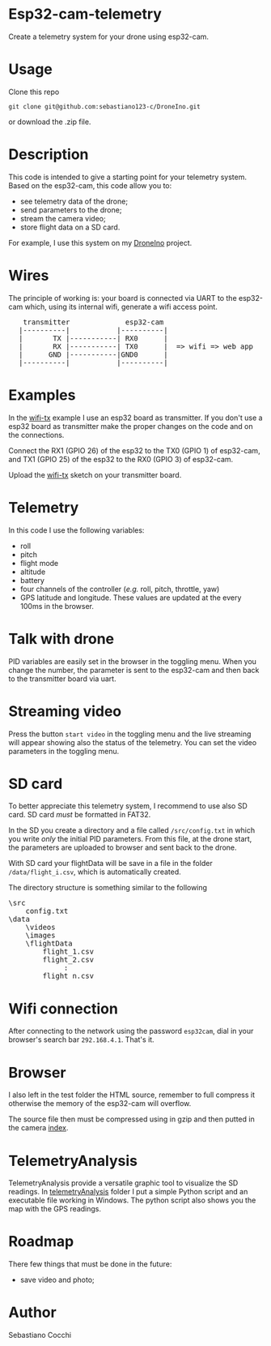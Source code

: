 # Esp32-cam-telemetry
Create a telemetry system for your drone using esp32-cam.

# Usage
Clone this repo
<pre><code>git clone git@github.com:sebastiano123-c/DroneIno.git
</code></pre>
or download the .zip file.

# Description
<!-- Try to build your own telemetry system starting from the code in this repository. -->
This code is intended to give a starting point for your telemetry system.
Based on the esp32-cam, this code allow you to:
- see telemetry data of the drone;
- send parameters to the drone;
- stream the camera video;
- store flight data on a SD card.

For example, I use this system on my [DroneIno](https://github.com/sebastiano123-c/DroneIno) project.

# Wires
The principle of working is: your board is connected via UART to the esp32-cam which, using its internal wifi, generate a wifi access point.

<pre align=center>
 transmitter             esp32-cam                     
|----------|           |----------|                    
|       TX |-----------| RX0      |                    
|       RX |-----------| TX0      |  => wifi => web app
|      GND |-----------|GND0      |                    
|----------|           |----------|                    
</pre>

# Examples
In the [wifi-tx](https://github.com/sebastiano123-c/Esp32-cam-telemetry/test/wifi-tx/wifi-tx.ino) example I use an esp32 board as transmitter.
If you don't use a esp32 board as transmitter make the proper changes on the code and on the connections.

Connect the RX1 (GPIO 26) of the esp32 to the TX0 (GPIO 1) of esp32-cam, and TX1 (GPIO 25) of the esp32 to the RX0 (GPIO 3) of esp32-cam.

Upload the [wifi-tx](https://github.com/sebastiano123-c/Esp32-cam-telemetry/test/wifi-tx/wifi-tx.ino) sketch on your transmitter board.

# Telemetry
In this code I use the following variables: 
- roll
- pitch
- flight mode
- altitude
- battery
- four channels of the controller (_e.g._ roll, pitch, throttle, yaw)
- GPS latitude and longitude.
These values are updated at the every 100ms in the browser.

# Talk with drone
PID variables are easily set in the browser in the toggling menu.
When you change the number, the parameter is sent to the esp32-cam and then back to the transmitter board via uart. 

# Streaming video
Press the button `start video` in the toggling menu and the live streaming will appear showing also the status of the telemetry.
You can set the video parameters in the toggling menu. 

# SD card
To better appreciate this telemetry system, I recommend to use also SD card.
SD card _must_ be formatted in FAT32.

In the SD you create a directory and a file called `/src/config.txt` in which you write _only_ the initial PID parameters.
From this file, at the drone start, the parameters are uploaded to browser and sent back to the drone.

With SD card your flightData will be save in a file in the folder `/data/flight_i.csv`, which is automatically created.

The directory structure is something similar to the following

<pre>
\src
    config.txt
\data
    \videos
    \images
    \flightData
        flight_1.csv
        flight_2.csv
             :
        flight_n.csv
</pre>


# Wifi connection
After connecting to the network using the password `esp32cam`, dial in your browser's search bar `292.168.4.1`.
That's it.

# Browser 
I also left in the test folder the HTML source, remember to full compress it otherwise the memory of the esp32-cam will overflow.

The source file then must be compressed using in gzip and then putted in the camera [index](https://github.com/sebastiano123-c/src/camera_index.h).


# TelemetryAnalysis
TelemetryAnalysis provide a versatile graphic tool to visualize the SD readings.
In [telemetryAnalysis](https://github.com/sebastiano123-c/Esp32-cam-telemetry/tree/master/telemetryAnalysis) folder I put a simple Python script and an executable file working in Windows.
The python script also shows you the map with the GPS readings. 

# Roadmap
There few things that must be done in the future:
* save video and photo;

# Author
Sebastiano Cocchi